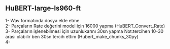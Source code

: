 ## HuBERT-large-ls960-ft
1- Wav formatında dosya elde etme  
2- Parçaların Rate değerini model için 16000 yapma (HuBERT_Convert_Rate)  
3- Parçaların işlenebilmesi için uzunlukarını 30sn yapma Not:tercihen 10-30 arası olabilir ben 30sn tercih ettim (Hubert_make_chunks_30py)  
4- 
